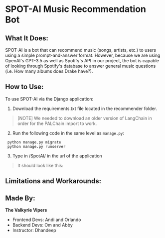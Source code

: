 # **SPOT-AI Music Recommendation Bot**

## **What It Does:**
SPOT-AI is a bot that can recommend music (songs, artists, etc.) to users using a simple prompt-and-answer format. However, because we are using OpenAI's GPT-3.5 as well as Spotify's API in our project, the bot is capable of looking through Spotify's database to answer general music questions (i.e. How many albums does Drake have?). 

## **How to Use:**
To use SPOT-AI via the Django application:
1. Download the requirements.txt file located in the recommender folder.
> [NOTE]
> We needed to download an older version of LangChain in order for the PALChain import to work.
2. Run the following code in the same level as `manage.py`:
```
 python manage.py migrate
 python manage.py runserver
 ```
3. Type in /SpotAI/ in the url of the application
> It should look like this:


## **Limitations and Workarounds:**

## **Made By:**
**The Valkyrie Vipers**
- Frontend Devs: Andi and Orlando
- Backend Devs: Om and Abby
- Instructor: Dhandeep


